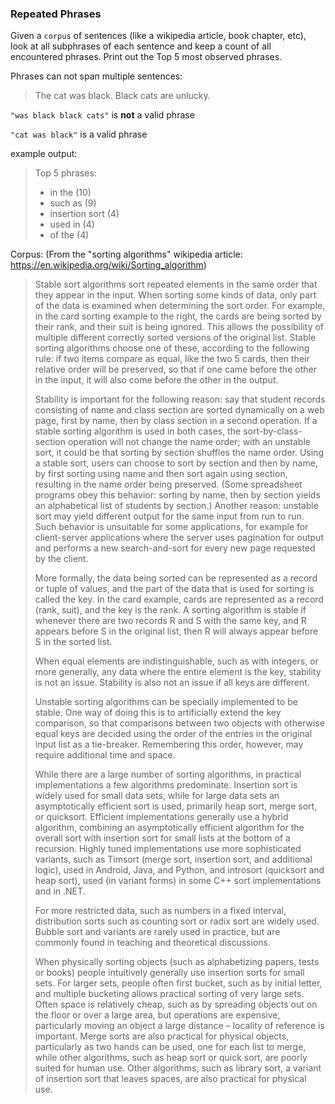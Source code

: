 ### Repeated Phrases

Given a `corpus` of sentences (like a wikipedia article, book chapter, etc), look at all subphrases of each sentence and keep a count of all encountered phrases. Print out the Top 5 most observed phrases.

Phrases can not span multiple sentences:

> The cat was black. Black cats are unlucky.

`"was black black cats"` is **not** a valid phrase

`"cat was black"` is a valid phrase

example output:

> Top 5 phrases:
>
> - in the (10)
> - such as (9)
> - insertion sort (4)
> - used in (4)
> - of the (4)

Corpus: (From the "sorting algorithms" wikipedia article: https://en.wikipedia.org/wiki/Sorting_algorithm)

> Stable sort algorithms sort repeated elements in the same order that they appear in the input. When sorting some kinds of data, only part of the data is examined when determining the sort order. For example, in the card sorting example to the right, the cards are being sorted by their rank, and their suit is being ignored. This allows the possibility of multiple different correctly sorted versions of the original list. Stable sorting algorithms choose one of these, according to the following rule: if two items compare as equal, like the two 5 cards, then their relative order will be preserved, so that if one came before the other in the input, it will also come before the other in the output.
>
> Stability is important for the following reason: say that student records consisting of name and class section are sorted dynamically on a web page, first by name, then by class section in a second operation. If a stable sorting algorithm is used in both cases, the sort-by-class-section operation will not change the name order; with an unstable sort, it could be that sorting by section shuffles the name order. Using a stable sort, users can choose to sort by section and then by name, by first sorting using name and then sort again using section, resulting in the name order being preserved. (Some spreadsheet programs obey this behavior: sorting by name, then by section yields an alphabetical list of students by section.)
> Another reason: unstable sort may yield different output for the same input from run to run. Such behavior is unsuitable for some applications, for example for client-server applications where the server uses pagination for output and performs a new search-and-sort for every new page requested by the client.
>
> More formally, the data being sorted can be represented as a record or tuple of values, and the part of the data that is used for sorting is called the key. In the card example, cards are represented as a record (rank, suit), and the key is the rank. A sorting algorithm is stable if whenever there are two records R and S with the same key, and R appears before S in the original list, then R will always appear before S in the sorted list.
>
> When equal elements are indistinguishable, such as with integers, or more generally, any data where the entire element is the key, stability is not an issue. Stability is also not an issue if all keys are different.
>
> Unstable sorting algorithms can be specially implemented to be stable. One way of doing this is to artificially extend the key comparison, so that comparisons between two objects with otherwise equal keys are decided using the order of the entries in the original input list as a tie-breaker. Remembering this order, however, may require additional time and space.
>
> While there are a large number of sorting algorithms, in practical implementations a few algorithms predominate. Insertion sort is widely used for small data sets, while for large data sets an asymptotically efficient sort is used, primarily heap sort, merge sort, or quicksort. Efficient implementations generally use a hybrid algorithm, combining an asymptotically efficient algorithm for the overall sort with insertion sort for small lists at the bottom of a recursion. Highly tuned implementations use more sophisticated variants, such as Timsort (merge sort, insertion sort, and additional logic), used in Android, Java, and Python, and introsort (quicksort and heap sort), used (in variant forms) in some C++ sort implementations and in .NET.
>
> For more restricted data, such as numbers in a fixed interval, distribution sorts such as counting sort or radix sort are widely used. Bubble sort and variants are rarely used in practice, but are commonly found in teaching and theoretical discussions.
>
> When physically sorting objects (such as alphabetizing papers, tests or books) people intuitively generally use insertion sorts for small sets. For larger sets, people often first bucket, such as by initial letter, and multiple bucketing allows practical sorting of very large sets. Often space is relatively cheap, such as by spreading objects out on the floor or over a large area, but operations are expensive, particularly moving an object a large distance – locality of reference is important. Merge sorts are also practical for physical objects, particularly as two hands can be used, one for each list to merge, while other algorithms, such as heap sort or quick sort, are poorly suited for human use. Other algorithms, such as library sort, a variant of insertion sort that leaves spaces, are also practical for physical use.
